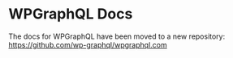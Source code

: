 # WPGraphQL Docs
The docs for WPGraphQL have been moved to a new repository: https://github.com/wp-graphql/wpgraphql.com
